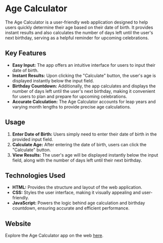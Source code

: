 # Age Calculator

The Age Calculator is a user-friendly web application designed to help users quickly determine their age based on their date of birth. It provides instant results and also calculates the number of days left until the user's next birthday, serving as a helpful reminder for upcoming celebrations.

## Key Features

- **Easy Input:** The app offers an intuitive interface for users to input their date of birth.
- **Instant Results:** Upon clicking the "Calculate" button, the user's age is displayed instantly below the input field.
- **Birthday Countdown:** Additionally, the app calculates and displays the number of days left until the user's next birthday, making it convenient for users to plan and prepare for upcoming celebrations.
- **Accurate Calculation:** The Age Calculator accounts for leap years and varying month lengths to provide precise age calculations.

## Usage

1. **Enter Date of Birth:** Users simply need to enter their date of birth in the provided input field.
2. **Calculate Age:** After entering the date of birth, users can click the "Calculate" button.
3. **View Results:** The user's age will be displayed instantly below the input field, along with the number of days left until their next birthday.

## Technologies Used

- **HTML:** Provides the structure and layout of the web application.
- **CSS:** Styles the user interface, making it visually appealing and user-friendly.
- **JavaScript:** Powers the logic behind age calculation and birthday countdown, ensuring accurate and efficient performance.


## Website

Explore the Age Calculator app on the web [here](https://saktheeswarii.github.io/AgeCalculatorApp/).

